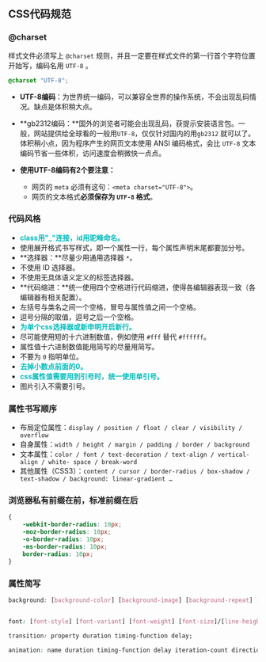 ## CSS代码规范

### @charset

样式文件必须写上 `@charset` 规则，并且一定要在样式文件的第一行首个字符位置开始写，编码名用 `UTF-8` 。

```css
@charset "UTF-8";
```

* **UTF-8编码**：为世界统一编码，可以兼容全世界的操作系统，不会出现乱码情况。缺点是体积稍大点。

* **gb2312编码：**国外的浏览者可能会出现乱码，获提示安装语言包。一般，网站提供给全球看的一般用`UTF-8`，仅仅针对国内的用`gb2312` 就可以了。体积稍小点，因为程序产生的网页文本使用 ANSI 编码格式，会比 `UTF-8` 文本编码节省一些体积，访问速度会稍微快一点点。

* **使用UTF-8编码有2个要注意：**
  * 网页的 `meta` 必须有这句：`<meta charset="UTF-8">`。
  * 网页的文本格式**必须保存为 `UTF-8` 格式**。

 

### 代码风格

* <b style="color:#0bb">class用"_"连接，id用驼峰命名。</b>
* 使用展开格式书写样式，即一个属性一行，每个属性声明末尾都要加分号。
* **选择器：**尽量少用通用选择器 `*`。
* 不使用 ID 选择器。
* 不使用无具体语义定义的标签选择器。
* **代码缩进：**统一使用四个空格进行代码缩进，使得各编辑器表现一致（各编辑器有相关配置）。
* 左括号与类名之间一个空格，冒号与属性值之间一个空格。
* 逗号分隔的取值，逗号之后一个空格。
* <b style="color:#0bb">为单个css选择器或新申明开启新行。</b>
* 尽可能使用短的十六进制数值，例如使用 `#fff` 替代 `#ffffff`。
* 属性值十六进制数值能用简写的尽量用简写。
* 不要为 `0` 指明单位。
* <b style="color:#0bb">去掉小数点前面的0。</b>
* <b style="color:#0bb">css属性值需要用到引号时，统一使用单引号。</b>
* 图片引入不需要引号。



### 属性书写顺序

- 布局定位属性：`display / position / float / clear / visibility / overflow`
- 自身属性：`width / height / margin / padding / border / background`
- 文本属性：`color / font / text-decoration / text-align / vertical-align / white- space / break-word`
- 其他属性（CSS3）：`content / cursor / border-radius / box-shadow / text-shadow / background: linear-gradient …`



### 浏览器私有前缀在前，标准前缀在后

```css
{
    -webkit-border-radius: 10px;
    -moz-border-radius: 10px;
    -o-border-radius: 10px;
    -ms-border-radius: 10px;
    border-radius: 10px;
}
```



### 属性简写

```css
background: [background-color] [background-image] [background-repeat] [background-attachment] [background-position] / [ background-size] [background-origin] [background-clip];


font: [font-style] [font-variant] [font-weight] [font-size]/[line-height] [font-family];  

transition: property duration timing-function delay;

animation: name duration timing-function delay iteration-count direction;
```
